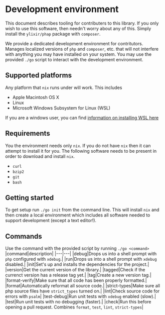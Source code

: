 # Development environment

This document describes tooling for contributers to this library. If you only wish to use this software, then needn't worry about any of this. Simply install the `ylixir/phap` package with `composer`.

We provide a dedicated development environment for contritutors. Manages localized versions of `php` and `composer`, etc. that will not interfere with anything you may have installed on your system. You may use the provided `./go` script to interact with the development environment.

## Supported platforms

Any platform that `nix` runs under will work. This includes

-   Apple Macintosh OS X
-   Linux
-   Microsoft Windows Subsystem for Linux (WSL)

If you are a windows user, you can find [information on installing WSL here](https://github.com/michaeltreat/Windows-Subsystem-For-Linux-Setup-Guide)

## Requirements

You the environment needs only `nix`. If you do not have `nix` then it can attempt to install it for you. The following software needs to be present in order to download and install `nix`.

-   `curl`
-   `bzip2`
-   `git`
-   `bash`

## Getting started

To get setup run `./go init` from the command line. This will install `nix` and then create a local environment which includes all software needed to support development (except a text editor!).

## Commands

Use the command with the provided script by running `./go <command>`
|command|description|
|---|---|
|debug|Drops us into a shell prompt with `php` configured with `xdebug`.|
|run|Drops us into a shell prompt with `xdebug` disabled.|
|init|Set's up and installs the dependencies for the project.|
|version|Get the current version of the library.|
|tagged|Check if the currenct version has a release tag yet.|
|tag|Create a new version tag.|
|format-verify|Make sure that all code has been properly formatted.|
|format|Automatically reformat all source code.|
|strict-types|Make sure all php source files have `strict_types` turned on.|
|lint|Check source code for errors with `psalm`|
|test-debug|Run unit tests with `xdebug` enabled (slow).|
|test|Run unit tests with no debugging (faster).|
|check|Run this before opening a pull request. Combines `format`, `test`, `lint`, `strict-types`|
